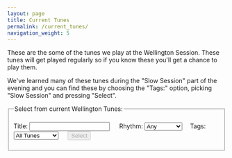 ```yaml
---
layout: page
title: Current Tunes
permalink: /current_tunes/
navigation_weight: 5
---
```


These are the some of the tunes we play at the Wellington Session. These tunes will get played regularly so if you know these you'll get a chance to play them.

We've learned many of these tunes during the "Slow Session" part of the evening and you can find these by choosing the "Tags:" option,  picking "Slow Session" and pressing "Select".


<fieldset>
    <legend>Select from current Wellington Tunes:</legend>    
    <form id="wellington" method="get">
        <br />
        <span title="Filter the Tunes Archive for tunes by title or by type such as 'reel', 'jig', 'polka'. You can also look for 'tags' such as 'Slow Session, 'Beginner'">        
        Title:
        <input type="text" id="title-box" name="title" value='' onkeydown="enable_button()">
        &emsp; 
        Rhythm:
        <select id="rhythm-box" name="rhythm"  onChange="enable_button()">
            <option value="">Any</option>
            <option value="reel">Reel</option>
            <option value="jig">Jig</option>
            <option value="slip jig">Slip Jig</option>
            <option value="polka">Polka</option>
            <option value="hornpipe">Hornpipe</option>
            <option value="slide">Slide</option>
            <option value="waltz">Waltz</option>
            <option value="barndance">Barndance</option>
            <option value="planxty">Planxty</option>
            <option value="mazurka">Mazurka</option>
        </select>&emsp;
        Tags:
        <select id="tags-box" name="tags" onChange="enable_button()">
            <option value="">All Tunes</option>
            <option value="slowsession">Slow Session</option>
            <option value="beginner">Beginner</option>
        </select>
        </span>
        <input type='hidden' id='tags-box' name='tags' value=''>      
        &emsp;
        <span title="Run the filter with the default settings to see the whole list">
        <input class="filter_button filter_disabled" id="submit_button" type="submit" name="submit" value="Select" disabled>
        </span>      
    </form>
</fieldset>

<br />

<div id="tunes-table"></div>
<div id="abc-textareas"></div>

<script>
    window.store = {
      {% assign tuneID = 3000 %}
      {% assign tunes =  site.tunes | sort: 'title' %} 
      {% for tune in tunes %}
          {% if tune.location contains "Wellington" %}
              {% assign tuneID = tuneID | plus: 1 %}
              "{{ tuneID }}": {
                  "title": "{{ tune.title | xml_escape }}",
                  "tuneID": "{{ tuneID }}", 
                  "key": "{{ tune.key | xml_escape }}",
                  "mode": "{{ tune.mode | xml_escape }}",
                  "rhythm": "{{ tune.rhythm | xml_escape }}",
                  "location": "{{ tune.location | xml_escape }}",
                  "tags": "{{ tune.tags | array_to_sentence_string }}",
                  "url": "{{ tune.url | xml_escape }}",
                  {% if tune.mp3_file %}"mp3": "{{ site.mp3_host | append: tune.mp3_file | xml_escape }}",
                  "abc": ""
                  {% else %}"mp3": "",
                  "abc": {{ tune.abc | jsonify }}{% endif %}
              }{% unless forloop.last %},{% endunless %}
          {% endif %}
      {% endfor %}};
</script>

<script type="text/javascript" src="{{ site.mp3_host }}/js/audio_controls.js"></script>
<script type="text/javascript" src="{{ site.mp3_host }}/js/musical-ws.js"></script>
<script type="text/javascript" src="{{ site.mp3_host }}/js/abc_controls.js"></script>
<script type="text/javascript" src="{{ site.mp3_host }}/js/lunr.min.js"></script>
<script type="text/javascript" src="{{ site.mp3_host }}/js/search.js"></script>

<script>
$(document).ready(function() { 
    // Set initial sort order
    $.tablesorter.defaults.sortList = [[0,0]]; 
        
    $("#search-results").tablesorter({headers: { 3:{sorter: false}, 4: {sorter: false}}});    
});
</script>
<script>
function enable_button(){
submit_button.disabled = false;
submit_button.style.opacity=1.0;
submit_button.style.cursor='pointer';
}
</script>